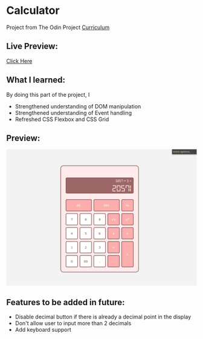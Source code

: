 # Calculator

Project from The Odin Project [Curriculum](https://www.theodinproject.com/paths/foundations/courses/foundations/lessons/calculator)

## **Live Preview**:
[Click Here](https://sandeepdotcode.github.io/calculator/)

## **What I learned**:

By doing this part of the project, I 

- Strengthened understanding of DOM manipulation
- Strengthened understanding of Event handling
- Refreshed CSS Flexbox and CSS Grid

## **Preview**:

![Preview](./images/preview.png)

## **Features to be added in future**:
- Disable decimal button if there is already a decimal point in the display
- Don't allow user to input more than 2 decimals
- Add keyboard support